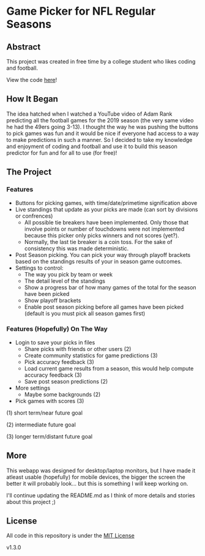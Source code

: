 # **Game Picker for NFL Regular Seasons**

## Abstract

This project was created in free time by a college student who likes coding and football.

View the code [here](https://github.com/petermatts/nfl-season-predictor "Code")!

## How It Began

The idea hatched when I watched a YouTube video of Adam Rank predicting all the football games for the 2019 season (the very same video he had the 49ers going 3-13). I thought the way he was pushing the buttons to pick games was fun and it would be nice if everyone had access to a way to make predictions in such a manner. So I decided to take my knowledge and enjoyment of coding and football and use it to build this season predictor for fun and for all to use (for free)!

## The Project

### Features

- Buttons for picking games, with time/date/primetime signification above
- Live standings that update as your picks are made (can sort by divisions or confrences)
  - All possible tie breakers have been implemented. Only those that involve points or number of touchdowns were not implemented because this picker only picks winners and not scores (yet?).
  - Normally, the last tie breaker is a coin toss. For the sake of consistency this was made deterministic.
- Post Season picking. You can pick your way through playoff brackets based on the standings results of your in season game outcomes.
- Settings to control:
  - The way you pick by team or week
  - The detail level of the standings
  - Show a progress bar of how many games of the total for the season have been picked
  - Show playoff brackets
  - Enable post season picking before all games have been picked (default is you must pick all season games first)

### Features (Hopefully) On The Way

- Login to save your picks in files
  - Share picks with friends or other users (2)
  - Create community statistics for game predictions (3)
  - Pick accuracy feedback (3)
  - Load current game results from a season, this would help compute accuracy feedback (3)
  - Save post season predictions (2)
- More settings
  - Maybe some backgrounds (2)
- Pick games with scores (3)

(1) short term/near future goal

(2) intermediate future goal

(3) longer term/distant future goal

## More

This webapp was designed for desktop/laptop monitors, but I have made it atleast usable (hopefully) for mobile devices, the bigger the screen the better it will probably look... but this is something I will keep working on.

I'll continue updating the README.md as I think of more details and stories about this project ;)


## License

All code in this repository is under the [MIT License](https://github.com/petermatts/nfl-season-predictor/blob/master/LICENSE)

v1.3.0
